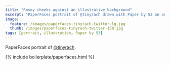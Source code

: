 ```yaml
---
title: "Rosey cheeks against an illustrative background"
excerpt: "PaperFaces portrait of @tinyrach drawn with Paper by 53 on an iPad."
image: 
  feature: /images/paperfaces-tinyrach-twitter-lg.jpg
  thumb: /images/paperfaces-tinyrach-twitter-150.jpg
tags: [portrait, illustration, Paper by 53]
---
```


PaperFaces portrait of [@tinyrach](http://twitter.com/tinyrach).

{% include boilerplate/paperfaces.html %}